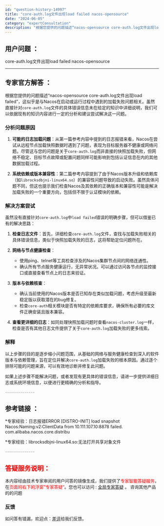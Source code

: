 ```yaml
---
id: "question-history-14997"
title: "core-auth.log文件出现load failed nacos-opensource"
date: "2024-06-05"
category: "expertConsultation"
description: "根据您提供的问题描述“nacos-opensource core-auth.log文件出现load failed”，这似乎是与Nacos在启动或运行过程中遇到的加载失败问题相关。虽然直接针对`core-auth.log`文件的具体错误信息未在给定的知识中详细说明，我们可以依据现有的知识内容进行一定的"
---
```


## 用户问题 ： 
 core-auth.log文件出现load failed nacos-opensource 

---------------
## 专家官方解答 ：

根据您提供的问题描述“nacos-opensource core-auth.log文件出现load failed”，这似乎是与Nacos在启动或运行过程中遇到的加载失败问题相关。虽然直接针对`core-auth.log`文件的具体错误信息未在给定的知识中详细说明，我们可以依据现有的知识内容进行一定的分析和建议尝试解决这一问题。

### 分析问题原因
1. **可能的日志加载问题**：从第一篇参考内容中提到的日志报错来看，Nacos在尝试从远程节点加载快照数据时遇到了问题，表现为目标服务器不健康或网络问题。尽管这与您的问题是关于`core-auth.log`而非直接的快照加载失败，但网络不稳定、目标节点故障或配置问题同样可能影响到包括认证信息在内的其他数据加载过程。
   
2. **系统依赖或版本兼容性**：第二篇参考内容提到了由于Nacos版本升级和依赖库（如`librocksdbjni-linux64.so`）的兼容性问题导致的启动失败。虽然具体问题不同，但这也提示我们检查Nacos及其依赖的正确版本和兼容性可能是解决加载失败的一个重要方向，包括但不限于认证模块的依赖。

### 解决方案尝试
虽然没有直接针对`core-auth.log`中`load failed`错误的明确步骤，但可以借鉴已有的解决思路：

1. **检查日志文件**：首先，详细检查`core-auth.log`文件，查找与加载失败相关的具体错误信息，类似于快照加载失败的日志，这将帮助定位问题所在。

2. **网络与节点健康检查**：
   - 使用ping、telnet等工具检查涉及的Nacos集群节点间的网络连通性。
   - 确认所有节点服务健康运行，无异常状况。可以通过访问各节点的监控接口或直接查看节点上的日志来验证。

3. **版本与依赖核查**：
   - 确认当前使用的Nacos版本是否已知存在类似加载问题，考虑升级至最新稳定版以获取潜在的bug修复。
   - 检查`core-auth`相关模块是否有特定的依赖库要求，确保所有必要的库文件正确安装且版本兼容。

4. **查看更详细的日志**：如同处理快照加载问题时查看`nacos-cluster.log`一样，检查是否有其他日志文件提供了关于`core-auth.log`加载失败的更多线索。

### 解释
以上步骤的目的是逐步缩小问题范围，从基础的网络与服务健康检查到深入的软件版本与依赖管理，旨在定位并解决`core-auth.log`加载失败的根本原因。通过逐个排除可能的问题来源，可以有效地诊断并修复此问题。

如果上述步骤不能解决问题，或者发现有更具体的错误信息，请进一步提供详细日志或系统环境信息，以便进行更精确的分析和指导。


<font color="#949494">---------------</font> 


## 参考链接 ：

*专家经验：日志报错ERROR [DISTRO-INIT] load snapshot Nacos:Naming:v2:ClientData from 10.111.107.10:8878 failed. com.alibaba.nacos.core.distribu 
 
 *专家经验：librocksdbjni-linux64.so:无法打开共享对象文件 


 <font color="#949494">---------------</font> 
 


## <font color="#FF0000">答疑服务说明：</font> 

本内容经由技术专家审阅的用户问答的镜像生成，我们提供了<font color="#FF0000">专家智能答疑服务</font>，在<font color="#FF0000">页面的右下的浮窗”专家答疑“</font>。您也可以访问 : [全局专家答疑](https://opensource.alibaba.com/chatBot) 。 咨询其他产品的的问题

### 反馈
如问答有错漏，欢迎点：[差评](https://ai.nacos.io/user/feedbackByEnhancerGradePOJOID?enhancerGradePOJOId=15050)给我们反馈。
